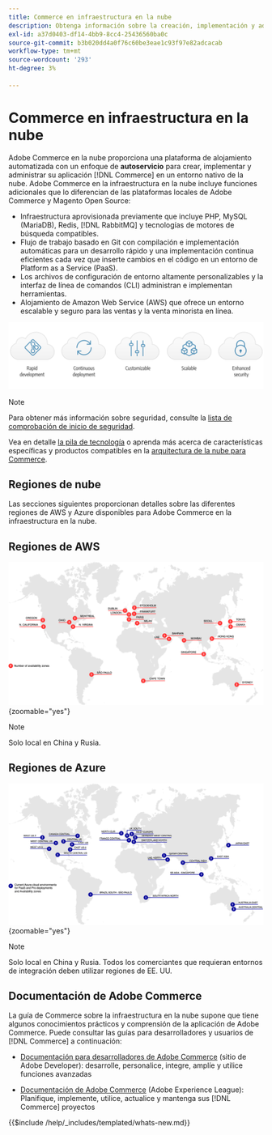 ```yaml
---
title: Commerce en infraestructura en la nube
description: Obtenga información sobre la creación, implementación y administración de Commerce en la infraestructura en la nube.
exl-id: a37d0403-df14-4bb9-8cc4-25436560ba0c
source-git-commit: b3b020dd4a0f76c60be3eae1c93f97e82adcacab
workflow-type: tm+mt
source-wordcount: '293'
ht-degree: 3%

---
```



# Commerce en infraestructura en la nube

Adobe Commerce en la nube proporciona una plataforma de alojamiento automatizada con un enfoque de **autoservicio** para crear, implementar y administrar su aplicación [!DNL Commerce] en un entorno nativo de la nube. Adobe Commerce en la infraestructura en la nube incluye funciones adicionales que lo diferencian de las plataformas locales de Adobe Commerce y Magento Open Source:

- Infraestructura aprovisionada previamente que incluye PHP, MySQL (MariaDB), Redis, [!DNL RabbitMQ] y tecnologías de motores de búsqueda compatibles.
- Flujo de trabajo basado en Git con compilación e implementación automáticas para un desarrollo rápido y una implementación continua eficientes cada vez que inserte cambios en el código en un entorno de Platform as a Service (PaaS).
- Los archivos de configuración de entorno altamente personalizables y la interfaz de línea de comandos (CLI) administran e implementan herramientas.
- Alojamiento de Amazon Web Service (AWS) que ofrece un entorno escalable y seguro para las ventas y la venta minorista en línea.

![Ventajas de la nube](../assets/CloudBenefits.svg)

>[!NOTE]
>
>Para obtener más información sobre seguridad, consulte la [lista de comprobación de inicio de seguridad](https://experienceleague.adobe.com/es/docs/commerce-on-cloud/user-guide/launch/checklist#security-configuration).

Vea en detalle [la pila de tecnología](architecture/tech-stack.md) o aprenda más acerca de características específicas y productos compatibles en la [arquitectura de la nube para Commerce](architecture/cloud-architecture.md).

<div id="recs-overview-body-1"></div>
<div id="recs-overview-body-2"></div>
<div id="recs-overview-body-3"></div>
<div id="recs-overview-body-4"></div>
<div id="recs-overview-body-5"></div>
<div id="recs-overview-body-6"></div>

## Regiones de nube

Las secciones siguientes proporcionan detalles sobre las diferentes regiones de AWS y Azure disponibles para Adobe Commerce en la infraestructura en la nube.

## Regiones de AWS

![Diagrama que muestra las regiones de AWS](../assets/aws-regions.svg){zoomable="yes"}

>[!NOTE]
>
> Solo local en China y Rusia.

## Regiones de Azure

![Diagrama que muestra regiones de Azure](../assets/azure-regions.svg){zoomable="yes"}

>[!NOTE]
>
> Solo local en China y Rusia. Todos los comerciantes que requieran entornos de integración deben utilizar regiones de EE. UU.

## Documentación de Adobe Commerce

La guía de Commerce sobre la infraestructura en la nube supone que tiene algunos conocimientos prácticos y comprensión de la aplicación de Adobe Commerce. Puede consultar las guías para desarrolladores y usuarios de [!DNL Commerce] a continuación:

- [Documentación para desarrolladores de Adobe Commerce](https://developer.adobe.com/commerce/docs/) (sitio de Adobe Developer): desarrolle, personalice, integre, amplíe y utilice funciones avanzadas

- [Documentación de Adobe Commerce](https://experienceleague.adobe.com/docs/commerce.html?lang=es) (Adobe Experience League): Planifique, implemente, utilice, actualice y mantenga sus [!DNL Commerce] proyectos

{{$include /help/_includes/templated/whats-new.md}}
